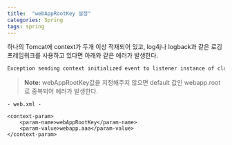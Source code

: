 ```yaml
---
title:  "webAppRootKey 설정"
categories: Spring
tags: spring
---
```


하나의 Tomcat에 context가 두개 이상 적재되어 있고, log4j나 logback과 같은 로깅 프레임워크를 사용하고 있다면 아래와 같은 에러가 발생한다.

```xml
Exception sending context initialized event to listener instance of class org.springframework.web.util.Log4jConfigListener
```

> **Note:** webAppRootKey값을 지정해주지 않으면 default 값인 webapp.root로 중복되어 에러가 발생한다.



```
- web.xml -

<context-param>
	<param-name>webAppRootKey</param-name>
	<param-value>webapp.aaa</param-value>
</context-param>
```

